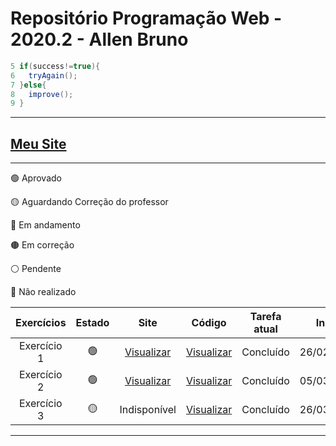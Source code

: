 # Repositório Programação Web - 2020.2 - Allen Bruno 

```java
5 if(success!=true){
6   tryAgain();
7 }else{
8   improve();       
9 }
```

***
## [Meu Site](https://brunocardo11.github.io)

***
🟢 Aprovado

🟡 Aguardando Correção do professor

🔵 Em andamento

🟤 Em correção

⚪️ Pendente

🔴 Não realizado

Exercícios   | Estado | Site | Código | Tarefa atual | Início | Prazo final
:---------: | :------: | :----: | :---: |  :----: | :---: | :---:
Exercício 1 | 🟢 | [Visualizar](https://brunocardo11.github.io/Site/atividade-aula-1.html) | [Visualizar](https://github.com/brunocardo11/pweb_2020.2_allenBruno/tree/main/meuSite) | Concluído | 26/02/2021 | 08/03/2021
Exercício 2 | 🟢 | [Visualizar](https://brunocardo11.github.io/Site/exercicio-2/index.html) | [Visualizar](https://github.com/brunocardo11/pweb_2020.2_allenBruno/tree/main/exercicio2/meuSite) | Concluído | 05/03/2021 | 22/03/2021
Exercício 3 | 🟡 | Indisponível | [Visualizar](https://github.com/brunocardo11/pweb_2020.2_allenBruno/tree/main/projetoPweb-2020.2/cadpessoas_allen) | Concluído | 26/03/2021 | 12/04/2021

***
